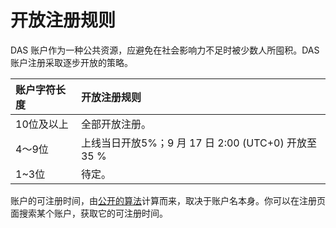 # 开放注册规则

DAS 账户作为一种公共资源，应避免在社会影响力不足时被少数人所囤积。DAS 账户注册采取逐步开放的策略。

| 账户字符长度 | 开放注册规则 |
| :--- | :--- |
| 10位及以上 | 全部开放注册。 |
| 4～9位 | 上线当日开放5%；9 月 17 日 2:00 (UTC+0) 开放至 35 %|
| 1~3位 | 待定。 |

账户的可注册时间，由[公开的算法](https://github.com/DeAccountSystems/das-contracts/blob/fca9bfafb79950c7c5d4a86cb379f114b0188ccd/contracts/pre-account-cell-type/src/entry.rs#L579-L584)计算而来，取决于账户名本身。你可以在注册页面搜索某个账户，获取它的可注册时间。


